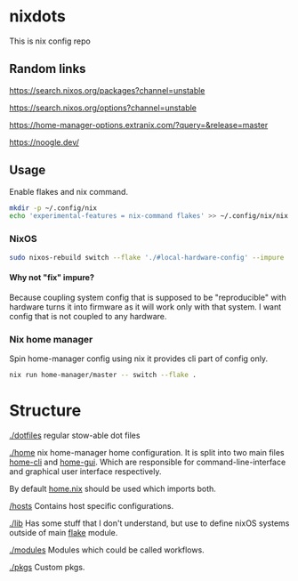 # nixdots

This is nix config repo

## Random links

https://search.nixos.org/packages?channel=unstable

https://search.nixos.org/options?channel=unstable

https://home-manager-options.extranix.com/?query=&release=master

https://noogle.dev/

## Usage

Enable flakes and nix command.

```sh
mkdir -p ~/.config/nix
echo 'experimental-features = nix-command flakes' >> ~/.config/nix/nix.conf
```

### NixOS

```sh
sudo nixos-rebuild switch --flake './#local-hardware-config' --impure
```

#### Why not "fix" impure?

Because coupling system config that is supposed to be "reproducible" with hardware turns it into firmware as it will work only with that system. I want config that is not coupled to any hardware.

### Nix home manager

Spin home-manager config using nix it provides cli part of config only.

```sh
nix run home-manager/master -- switch --flake .
```

# Structure

[./dotfiles](./dotfiles) regular stow-able dot files

[./home](./home) nix home-manager home configuration.
It is split into two main files [home-cli](./home/home-cli.nix) and [home-gui](./home/home-gui.nix).
Which are responsible for command-line-interface and graphical user interface respectively.

By default [home.nix](./home/home.nix) should be used which imports both.

[/hosts](./hosts) Contains host specific configurations.

[./lib](./lib) Has some stuff that I don't understand, but use to define nixOS systems outside of main [flake](./flake.nix) module.

[./modules](./modules) Modules which could be called workflows.

[./pkgs](./pkgs) Custom pkgs.
